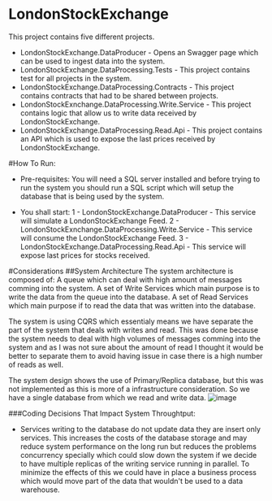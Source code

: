 # LondonStockExchange
This project contains five different projects.
- LondonStockExchange.DataProducer - Opens an Swagger page which can be used to ingest data into the system.
- LondonStockExchange.DataProcessing.Tests - This project contains test for all projects in the system.
- LondonStockExchange.DataProcessing.Contracts - This project contains contracts that had to be shared between projects.
- LondonStockExnchange.DataProcessing.Write.Service - This project contains logic that allow us to write data received by LondonStockExchange.
- LondonStockExchange.DataProcessing.Read.Api - This project contains an API which is used to expose the last prices received by LondonStockExchange.

#How To Run:
- Pre-requisites:
You will need a SQL server installed and before trying to run the system you should run a SQL script which will setup the database that is being used by the system.

- You shall start:
1 - LondonStockExchange.DataProducer - This service will simulate a LondonStockExchange Feed.
2 - LondonStockExnchange.DataProcessing.Write.Service - This service will consume the LondonStockExchange Feed.
3 - LondonStockExchange.DataProcessing.Read.Api - This service will expose last prices for stocks received.


#Considerations 
##System Architecture
The system architecture is composed of:
A queue which can deal with high amount of messages comming into the system.
A set of Write Services which main purpose is to write the data from the queue into the database.
A set of Read Services which main purpose if to read the data that was written into the database.

The system is using CQRS which essentialy means we have separate the part of the system that deals with writes and read. This was done because the system needs to deal with high volumes of messages comming into the system and as I was not sure about the amount of read I thought it would be better to separate them to avoid having issue in case there is a high number of reads as well.

The system design shows the use of Primary/Replica database, but this was not implemented as this is more of a infrastructure consideration. So we have a single database from which we read and write data.
![image](https://user-images.githubusercontent.com/10722526/154343582-3d137be7-3b85-43cc-95e5-aa50d25e0b8c.png)

###Coding Decisions That Impact System Throughtput:
- Services writing to the database do not update data they are insert only services. This increases the costs of the database storage and may reduce system performance on the long run but reduces the problems concurrency specially which could slow down the system if we decide to have multiple replicas of the writing service running in parallel. To minimize the effects of this we could have in place a business process which would move part of the data that wouldn't be used to a data warehouse.

